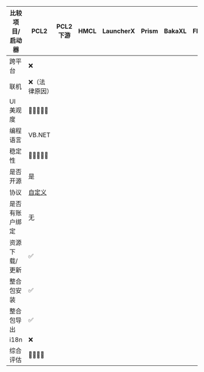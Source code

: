 | 比较项目/启动器 | PCL2 | PCL2 下游 | HMCL | LauncherX | Prism | BakaXL | FluentLauncher |   |   |
|----------|------|---------|------|-----------|-------|--------|----------------|---|---|
| 跨平台      | ❌ |         |      |           |       |        |                |   |   |
| 联机       | ❌（法律原因） |         |      |           |       |        |                |   |   |
| UI 美观度   | 🌟🌟🌟🌟🌟 |         |      |           |       |        |                |   |   |
| 编程语言     | VB.NET |         |      |           |       |        |                |   |   |
| 稳定性      | 🌟🌟🌟🌟🌟 |         |      |           |       |        |                |   |   |
| 是否开源     | 是 |         |      |           |       |        |                |   |   |
| 协议       | [自定义](https://github.com/Hex-Dragon/PCL2/blob/main/LICENCE) |         |      |           |       |        |                |   |   |
| 是否有账户绑定  | 无 |         |      |           |       |        |                |   |   |
| 资源下载/更新  | ✅ |         |      |           |       |        |                |   |   |
| 整合包安装    | ✅ |         |      |           |       |        |                |   |   |
| 整合包导出    | ✅ |         |      |           |       |        |                |   |   |
| i18n     | ❌ |         |      |           |       |        |                |   |   |
| 综合评估     | 🌟🌟🌟🌟 |         |      |           |       |        |                |   |   |
